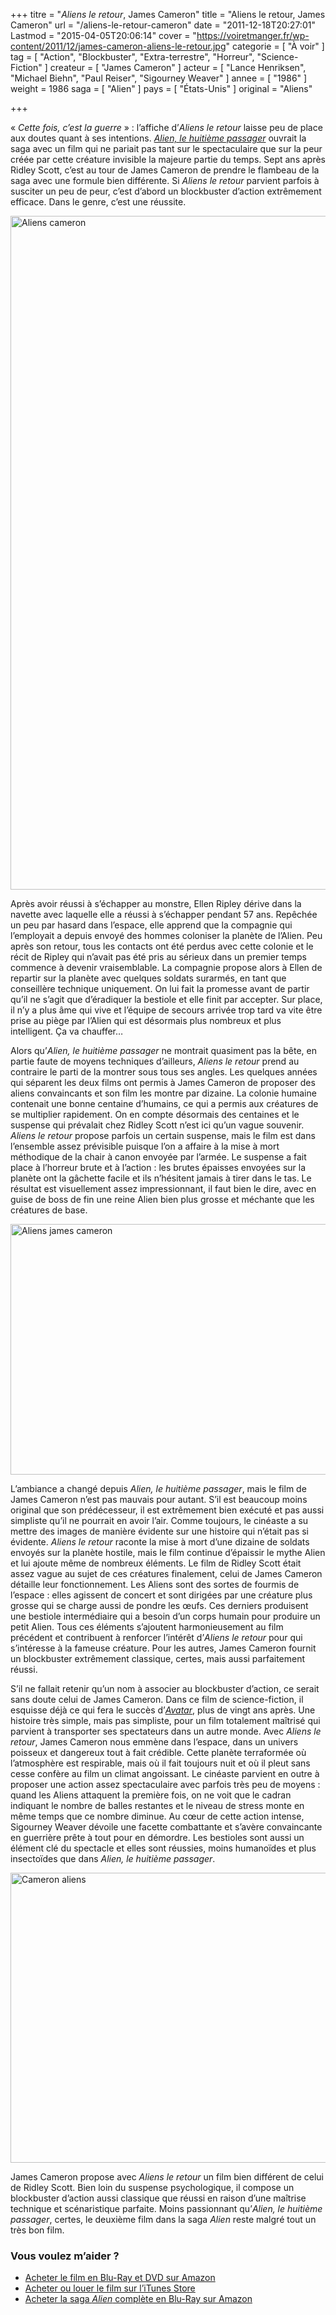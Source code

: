 +++
titre = "<em>Aliens le retour</em>, James Cameron"
title = "Aliens le retour, James Cameron"
url = "/aliens-le-retour-cameron"
date = "2011-12-18T20:27:01"
Lastmod = "2015-04-05T20:06:14"
cover = "https://voiretmanger.fr/wp-content/2011/12/james-cameron-aliens-le-retour.jpg"
categorie = [ "À voir" ]
tag = [ "Action", "Blockbuster", "Extra-terrestre", "Horreur", "Science-Fiction" ]
createur = [ "James Cameron" ]
acteur = [ "Lance Henriksen", "Michael Biehn", "Paul Reiser", "Sigourney Weaver" ]
annee = [ "1986" ]
weight = 1986
saga = [ "Alien" ]
pays = [ "États-Unis" ]
original = "Aliens"

+++

<p>« <em>Cette fois, c&rsquo;est la guerre</em> » : l&rsquo;affiche d&rsquo;<em>Aliens le retour</em> laisse peu de place aux doutes quant à ses intentions. <em><a href="https://voiretmanger.fr/2011/11/17/alien-huitieme-passager-scott/">Alien, le huitième passager</a></em> ouvrait la saga avec un film qui ne pariait pas tant sur le spectaculaire que sur la peur créée par cette créature invisible la majeure partie du temps. Sept ans après Ridley Scott, c&rsquo;est au tour de James Cameron de prendre le flambeau de la saga avec une formule bien différente. Si <em>Aliens le retour</em> parvient parfois à susciter un peu de peur, c&rsquo;est d&rsquo;abord un blockbuster d&rsquo;action extrêmement efficace. Dans le genre, c&rsquo;est une réussite.</p>
<a href="http://www.allocine.fr/film/fichefilm_gen_cfilm=2167.html"><img class="aligncenter" style="border-style: initial; border-color: initial; border-width: 0px;" src="https://voiretmanger.fr/wp-content/2011/12/aliens-cameron.jpg" alt="Aliens cameron" width="690" height="1078" border="0" /></a>
<p>Après avoir réussi à s&rsquo;échapper au monstre, Ellen Ripley dérive dans la navette avec laquelle elle a réussi à s&rsquo;échapper pendant 57 ans. Repêchée un peu par hasard dans l&rsquo;espace, elle apprend que la compagnie qui l&#8217;employait a depuis envoyé des hommes coloniser la planète de l&rsquo;Alien. Peu après son retour, tous les contacts ont été perdus avec cette colonie et le récit de Ripley qui n&rsquo;avait pas été pris au sérieux dans un premier temps commence à devenir vraisemblable. La compagnie propose alors à Ellen de repartir sur la planète avec quelques soldats surarmés, en tant que conseillère technique uniquement. On lui fait la promesse avant de partir qu&rsquo;il ne s&rsquo;agit que d&rsquo;éradiquer la bestiole et elle finit par accepter. Sur place, il n&rsquo;y a plus âme qui vive et l&rsquo;équipe de secours arrivée trop tard va vite être prise au piège par l&rsquo;Alien qui est désormais plus nombreux et plus intelligent. Ça va chauffer…</p>
<p>Alors qu&rsquo;<em>Alien, le huitième passager</em> ne montrait quasiment pas la bête, en partie faute de moyens techniques d&rsquo;ailleurs, <em>Aliens le retour</em> prend au contraire le parti de la montrer sous tous ses angles. Les quelques années qui séparent les deux films ont permis à James Cameron de proposer des aliens convaincants et son film les montre par dizaine. La colonie humaine contenait une bonne centaine d&rsquo;humains, ce qui a permis aux créatures de se multiplier rapidement. On en compte désormais des centaines et le suspense qui prévalait chez Ridley Scott n&rsquo;est ici qu&rsquo;un vague souvenir. <em>Aliens le retour</em> propose parfois un certain suspense, mais le film est dans l&rsquo;ensemble assez prévisible puisque l&rsquo;on a affaire à la mise à mort méthodique de la chair à canon envoyée par l&rsquo;armée. Le suspense a fait place à l&rsquo;horreur brute et à l&rsquo;action : les brutes épaisses envoyées sur la planète ont la gâchette facile et ils n&rsquo;hésitent jamais à tirer dans le tas. Le résultat est visuellement assez impressionnant, il faut bien le dire, avec en guise de boss de fin une reine Alien bien plus grosse et méchante que les créatures de base.</p>
<img class="aligncenter" style="border-style: initial; border-color: initial; border-width: 0px;" src="https://voiretmanger.fr/wp-content/2011/12/aliens-james-cameron.jpg" alt="Aliens james cameron" width="690" height="401" border="0" />
<p>L&rsquo;ambiance a changé depuis <em>Alien, le huitième passager</em>, mais le film de James Cameron n&rsquo;est pas mauvais pour autant. S&rsquo;il est beaucoup moins original que son prédécesseur, il est extrêmement bien exécuté et pas aussi simpliste qu&rsquo;il ne pourrait en avoir l&rsquo;air. Comme toujours, le cinéaste a su mettre des images de manière évidente sur une histoire qui n&rsquo;était pas si évidente. <em>Aliens le retour</em> raconte la mise à mort d&rsquo;une dizaine de soldats envoyés sur la planète hostile, mais le film continue d&rsquo;épaissir le mythe Alien et lui ajoute même de nombreux éléments. Le film de Ridley Scott était assez vague au sujet de ces créatures finalement, celui de James Cameron détaille leur fonctionnement. Les Aliens sont des sortes de fourmis de l&rsquo;espace : elles agissent de concert et sont dirigées par une créature plus grosse qui se charge aussi de pondre les œufs. Ces derniers produisent une bestiole intermédiaire qui a besoin d&rsquo;un corps humain pour produire un petit Alien. Tous ces éléments s&rsquo;ajoutent harmonieusement au film précédent et contribuent à renforcer l&rsquo;intérêt d&rsquo;<em>Aliens le retour</em> pour qui s&rsquo;intéresse à la fameuse créature. Pour les autres, James Cameron fournit un blockbuster extrêmement classique, certes, mais aussi parfaitement réussi.</p>
<p>S&rsquo;il ne fallait retenir qu&rsquo;un nom à associer au blockbuster d&rsquo;action, ce serait sans doute celui de James Cameron. Dans ce film de science-fiction, il esquisse déjà ce qui fera le succès d&rsquo;<em><a href="https://voiretmanger.fr/2009/12/18/avatar-james-cameron/">Avatar</a></em>, plus de vingt ans après. Une histoire très simple, mais pas simpliste, pour un film totalement maîtrisé qui parvient à transporter ses spectateurs dans un autre monde. Avec <em>Aliens le retour</em>, James Cameron nous emmène dans l&rsquo;espace, dans un univers poisseux et dangereux tout à fait crédible. Cette planète terraformée où l&rsquo;atmosphère est respirable, mais où il fait toujours nuit et où il pleut sans cesse confère au film un climat angoissant. Le cinéaste parvient en outre à proposer une action assez spectaculaire avec parfois très peu de moyens : quand les Aliens attaquent la première fois, on ne voit que le cadran indiquant le nombre de balles restantes et le niveau de stress monte en même temps que ce nombre diminue. Au cœur de cette action intense, Sigourney Weaver dévoile une facette combattante et s&rsquo;avère convaincante en guerrière prête à tout pour en démordre. Les bestioles sont aussi un élément clé du spectacle et elles sont réussies, moins humanoïdes et plus insectoïdes que dans <em>Alien, le huitième passager</em>.</p>
<img class="aligncenter" style="border-style: initial; border-color: initial; border-width: 0px;" src="https://voiretmanger.fr/wp-content/2011/12/cameron-aliens.jpg" alt="Cameron aliens" width="690" height="464" border="0" />
<p>James Cameron propose avec <em>Aliens le retour</em> un film bien différent de celui de Ridley Scott. Bien loin du suspense psychologique, il compose un blockbuster d&rsquo;action aussi classique que réussi en raison d&rsquo;une maîtrise technique et scénaristique parfaite. Moins passionnant qu&rsquo;<em>Alien, le huitième passager</em>, certes, le deuxième film dans la saga <em>Alien</em> reste malgré tout un très bon film.</p>
<div class="amazon">
<h3>Vous voulez m&rsquo;aider ?</h3>
<ul>
<li><a href="http://www.amazon.fr/gp/product/B0058PEF5I/ref=as_li_ss_tl?ie=UTF8&#038;tag=leblogdenic07-21&#038;linkCode=as2&#038;camp=1642&#038;creative=19458&#038;creativeASIN=B0058PEF5I">Acheter le film en Blu-Ray et DVD sur Amazon</a></li>
<li><a href="http://clk.tradedoubler.com/click?p=23753&#038;a=2101596&#038;g=0&#038;td_partnerId=2003&#038;url=http://itunes.apple.com/fr/movie/aliens-1986/id364873601">Acheter ou louer le film sur l&rsquo;iTunes Store</a></li>
<li><a href="http://www.amazon.fr/gp/product/B004AHM57U/ref=as_li_ss_tl?ie=UTF8&amp;tag=leblogdenic07-21&amp;linkCode=as2&amp;camp=1642&amp;creative=19458&amp;creativeASIN=B004AHM57U">Acheter la saga <em>Alien</em> complète en Blu-Ray sur Amazon</a></li>
</ul>
</div>

